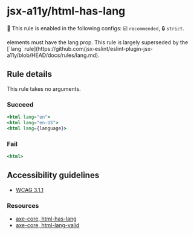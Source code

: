 # jsx-a11y/html-has-lang

💼 This rule is enabled in the following configs: ☑️ `recommended`, 🔒 `strict`.

<!-- end auto-generated rule header -->

<html> elements must have the lang prop. This rule is largely superseded by the [`lang` rule](https://github.com/jsx-eslint/eslint-plugin-jsx-a11y/blob/HEAD/docs/rules/lang.md).

## Rule details

This rule takes no arguments.

### Succeed

```jsx
<html lang="en">
<html lang="en-US">
<html lang={language}>
```

### Fail

```jsx
<html>
```

## Accessibility guidelines

- [WCAG 3.1.1](https://www.w3.org/WAI/WCAG21/Understanding/language-of-page)

### Resources

- [axe-core, html-has-lang](https://dequeuniversity.com/rules/axe/3.2/html-has-lang)
- [axe-core, html-lang-valid](https://dequeuniversity.com/rules/axe/3.2/html-lang-valid)
